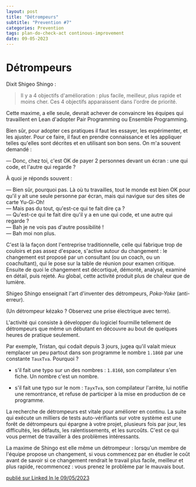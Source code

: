 ```yaml
---
layout: post
title: "Détrompeurs"
subtitle: "Prevention #7"
categories: Prevention
tags: plan-do-check-act continous-improvement
date: 09-05-2023
---
```

# Détrompeurs


Dixit Shigeo Shingo :

> Il y a 4 objectifs d'amélioration : plus facile, meilleur, plus rapide et moins cher. Ces 4 objectifs apparaissent dans l'ordre de priorité.

Cette maxime, a elle seule, devrait achever de convaincre les équipes qui travaillent en Lean d'adopter Pair Programming ou Ensemble Programming.
<!--more-->

Bien sûr, pour adopter ces pratiques il faut les essayer, les expérimenter, et les ajuster. Pour ce faire, il faut en prendre connaissance et les appliquer telles qu'elles sont décrites et en utilisant son bon sens. On m'a souvent demandé :

— Donc, chez toi, c'est OK de payer 2 personnes devant un écran : une qui code, et l'autre qui regarde ?

À quoi je réponds souvent :

— Bien sûr, pourquoi pas. Là où tu travailles, tout le monde est bien OK pour qu'il y ait une seule personne par écran, mais qui navigue sur des sites de carte Yu-Gi-Oh!\
— Mais pas du tout, qu'est-ce qui te fait dire ça ?\
— Qu'est-ce qui te fait dire qu'il y a en une qui code, et une autre qui regarde ?\
— Bah je ne vois pas d'autre possibilité !\
— Bah moi non plus.

C'est là la façon dont l'entreprise traditionnelle, celle qui fabrique trop de couloirs et pas assez d'espace, s'active autour du changement : le changement est proposé par un consultant (ou un coach, ou un coachultant), qui le pose sur la table de réunion pour examen critique. Ensuite de quoi le changement est décortiqué, démonté, analysé, examiné en détail, puis rejeté. Au global, cette activité produit plus de chaleur que de lumière.

Shigeo Shingo enseignait l'art d'inventer des détrompeurs, *Poka-Yoke* (anti-erreur).

(Un détrompeur kézako ? Observez une prise électrique avec terre).

L'activité qui consiste à développer du logiciel fourmille tellement de détrompeurs que même un débutant en découvre au bout de quelques heures de pratique seulement.

Par exemple, Tristan, qui codait depuis 3 jours, jugea qu'il valait mieux remplacer un peu partout dans son programme le nombre `1.1860` par une constante `TauxTva`. Pourquoi ?

- s'il fait une typo sur un des nombres : `1.8160`, son compilateur s'en fiche. Un nombre c'est un nombre.

- s'il fait une typo sur le nom : `TayxTva`, son compilateur l'arrête, lui notifie une remontrance, et refuse de participer à la mise en production de ce programme.

La recherche de détrompeurs est vitale pour améliorer en continu. La suite qui exécute un milliers de tests auto-vérifiants sur votre système est une forêt de détrompeurs qui épargne à votre projet, plusieurs fois par jour, les difficultés, les défauts, les ralentissements, et les surcoûts. C'est ce qui vous permet de travailler à des problèmes intéressants.

La maxime de Shingo est elle même un détrompeur : lorsqu'un membre de l'équipe propose un changement, si vous commencez par en étudier le coût avant de savoir si ce changement rendrait le travail plus facile, meilleur et plus rapide, recommencez : vous prenez le problème par le mauvais bout.

[publié sur Linked In le 09/05/2023](https://www.linkedin.com/posts/christophe-thibaut-35b4657_ameliorationcontinue-activity-7061577806173888512-9w2I?utm_source=share&utm_medium=member_desktop)
